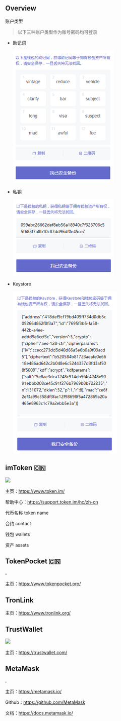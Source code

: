 ## Overview

账户类型

> 以下三种账户类型作为账号密码均可登录

- 助记词

  ![](_images/wallet-account-mnemonic.png)

- 私钥

  ![](_images/wallet-account-private-key.png)

- Keystore

  ![](_images/wallet-account-keystore.png)

## imToken 🇨🇳

![](https://www.token.im/img/imTokenLogo.svg) 

主页：https://www.token.im/

帮助中心：https://support.token.im/hc/zh-cn



代币名称 token name

合约 contact

钱包 wallets

资产 assets



## TokenPocket 🇨🇳

<img src="https://www.tokenpocket.pro/_nuxt/img/logo.5c68e3f.png" style="zoom: 33%;" /> 

主页：https://www.tokenpocket.pro/



## TronLink

主页：https://www.tronlink.org/



## TrustWallet

![](https://trustwallet.com/assets/images/trust_logotype.svg) 

主页：https://trustwallet.com/



## MetaMask

<img src="https://europe1.discourse-cdn.com/metamask/original/1X/03d93bc7cf684df55e25168afbc7c4ef92d7ff61.png" style="zoom: 25%;" /> 

主页：https://metamask.io/

Github：https://github.com/MetaMask

文档：https://docs.metamask.io/
